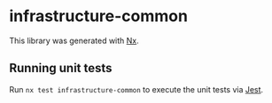 # infrastructure-common

This library was generated with [Nx](https://nx.dev).

## Running unit tests

Run `nx test infrastructure-common` to execute the unit tests via [Jest](https://jestjs.io).
